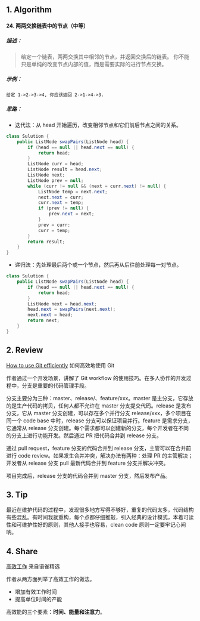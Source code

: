 ## 1. Algorithm

#### 24. 两两交换链表中的节点（中等）

##### 描述：

> 给定一个链表，两两交换其中相邻的节点，并返回交换后的链表。
> 你不能只是单纯的改变节点内部的值，而是需要实际的进行节点交换。

##### 示例：

```
给定 1->2->3->4, 你应该返回 2->1->4->3.
```

##### 思路：

- 迭代法：从 head 开始遍历，改变相邻节点和它们前后节点之间的关系。

```java
class Sulution {
    public ListNode swapPairs(ListNode head) {
        if (head == null || head.next == null) {
            return head;
        }
        ListNode curr = head;
        ListNode result = head.next;
        ListNode next;
        ListNode prev = null;
        while (curr != null && (next = curr.next) != null) {
            ListNode temp = next.next;
            next.next = curr;
            curr.next = temp;
            if (prev != null) {
                prev.next = next;
            }
            prev = curr;
            curr = temp;
        }
        return result;
    }
}
```

- 递归法：先处理最后两个或一个节点，然后再从后往前处理每一对节点。

```java
class Sulution {
    public ListNode swapPairs(ListNode head) {
        if (head == null || head.next == null) {
            return head;
        }
        ListNode next = head.next;
        head.next = swapPairs(next.next);
        next.next = head;
        return next;
    }
}
```

## 2. Review

[How to use Git efficiently](https://medium.com/free-code-camp/how-to-use-git-efficiently-54320a236369) 如何高效地使用 Git

作者通过一个开发场景，讲解了 Git workflow 的使用技巧。在多人协作的开发过程中，分支是重要的代码管理手段。

分支主要分为三种：master、release/、feature/xxx。master 是主分支，它存放的是生产代码的拷贝，任何人都不允许在 master 分支提交代码。release 是发布分支，它从 master 分支创建，可以存在多个并行分支 release/xxx，多个项目在同一个 code base 中时，release 分支可以保证项目并行。feature 是需求分支，它通常从 release 分支创建。每个需求都可以创建新的分支，每个开发者在不同的分支上进行功能开发。然后通过 PR 把代码合并到 release 分支。

通过 pull request，feature 分支的代码合并到 release 分支，主管可以在合并前进行 code review。如果发生合并冲突，解决办法有两种：处理 PR 的主管解决；开发者从 release 分支 pull 最新代码合并到 feature 分支并解决冲突。

项目完成后，release 分支的代码合并到 master 分支，然后发布产品。

## 3. Tip

最近在维护代码的过程中，发现很多地方写得不够好，重复的代码太多，代码结构有些混乱。有时间我就重构，每个点都仔细推敲，引入经典的设计模式，本着可读性和可维护性好的原则，其他人接手也容易，clean code 原则一定要牢记心间呐。

## 4. Share

[高效工作](https://www.yuque.com/zenany/up/high_productivity_work) 来自语雀精选

作者从两方面列举了高效工作的做法。

- 增加有效工作时间
- 提高单位时间的产能

高效能的三个要素：**时间、能量和注意力**。